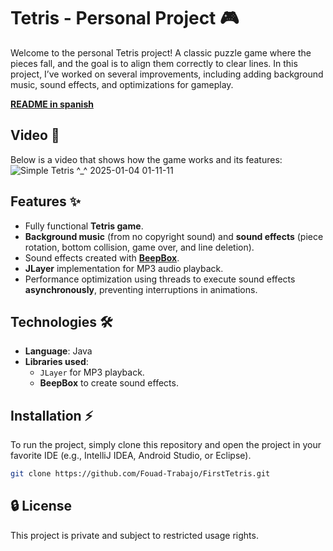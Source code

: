 # Tetris - Personal Project 🎮

Welcome to the personal Tetris project! A classic puzzle game where the pieces fall, and the goal is to align them
correctly to clear lines. In this project, I’ve worked on several improvements, including adding background music, sound
effects, and optimizations for gameplay.

**[README in spanish](README.md)**

## Video 🎥

Below is a video that shows how the game works and its features:
![Simple Tetris ^_^ 2025-01-04 01-11-11](https://github.com/user-attachments/assets/a27f310f-dd96-4631-89bb-62139fa81927)

## Features ✨

- Fully functional **Tetris game**.
- **Background music** (from no copyright sound) and **sound effects** (piece rotation, bottom collision, game over, and
  line deletion).
- Sound effects created with [**BeepBox**](https://goo.su/ZcTU5).
- **JLayer** implementation for MP3 audio playback.
- Performance optimization using threads to execute sound effects **asynchronously**, preventing interruptions in
  animations.

## Technologies 🛠️

- **Language**: Java
- **Libraries used**:
    - `JLayer` for MP3 playback.
    - **BeepBox** to create sound effects.

## Installation ⚡

To run the project, simply clone this repository and open the project in your favorite IDE (e.g., IntelliJ IDEA, Android
Studio, or Eclipse).

```bash
git clone https://github.com/Fouad-Trabajo/FirstTetris.git
```

## 🔒 License

This project is private and subject to restricted usage rights.